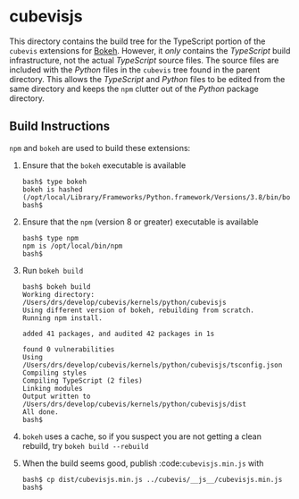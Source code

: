 # cubevisjs

This directory contains the build tree for the TypeScript portion of the
`cubevis` extensions for [Bokeh](https://bokeh.org/). However, it *only*
contains the _TypeScript_ build infrastructure, not the actual _TypeScript_
source files. The source files are included with the _Python_ files in the
`cubevis` tree found in the parent directory. This allows the _TypeScript_
and _Python_ files to be edited from the same directory and keeps the
`npm` clutter out of the _Python_ package directory.

## Build Instructions

`npm` and `bokeh` are used to build these extensions:

1. Ensure that the `bokeh` executable is available
   ```
   bash$ type bokeh
   bokeh is hashed (/opt/local/Library/Frameworks/Python.framework/Versions/3.8/bin/bokeh)
   bash$
   ```
2. Ensure that the `npm` (version 8 or greater) executable is available
   ```
   bash$ type npm
   npm is /opt/local/bin/npm
   bash$
   ```
2. Run `bokeh build`
   ```
   bash$ bokeh build
   Working directory: /Users/drs/develop/cubevis/kernels/python/cubevisjs
   Using different version of bokeh, rebuilding from scratch.
   Running npm install.

   added 41 packages, and audited 42 packages in 1s

   found 0 vulnerabilities
   Using /Users/drs/develop/cubevis/kernels/python/cubevisjs/tsconfig.json
   Compiling styles
   Compiling TypeScript (2 files)
   Linking modules
   Output written to /Users/drs/develop/cubevis/kernels/python/cubevisjs/dist
   All done.
   bash$
   ```
3. `bokeh` uses a cache, so if you suspect you are not getting a clean rebuild, try `bokeh build --rebuild`

4. When the build seems good, publish :code:`cubevisjs.min.js` with
   ```
   bash$ cp dist/cubevisjs.min.js ../cubevis/__js__/cubevisjs.min.js
   bash$
   ```
